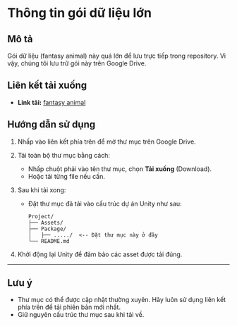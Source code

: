 # Thông tin gói dữ liệu lớn

## Mô tả
Gói dữ liệu (fantasy animal) này quá lớn để lưu trực tiếp trong repository. Vì vậy, chúng tôi lưu trữ gói này trên Google Drive.

## Liên kết tải xuống
- **Link tải:** [fantasy animal](https://drive.google.com/drive/folders/196PqHkIID7l-epffhaIiykWat1Orl_2Y?usp=sharing)

## Hướng dẫn sử dụng
1. Nhấp vào liên kết phía trên để mở thư mục trên Google Drive.
2. Tải toàn bộ thư mục bằng cách:
   - Nhấp chuột phải vào tên thư mục, chọn **Tải xuống** (Download).
   - Hoặc tải từng file nếu cần.

3. Sau khi tải xong:
   - Đặt thư mục đã tải vào cấu trúc dự án Unity như sau:
     ```
     Project/
     ├── Assets/
     ├── Package/
     │   ├── ...../  <-- Đặt thư mục này ở đây
     └── README.md
     ```

4. Khởi động lại Unity để đảm bảo các asset được tải đúng.

---

## Lưu ý
- Thư mục có thể được cập nhật thường xuyên. Hãy luôn sử dụng liên kết phía trên để tải phiên bản mới nhất.
- Giữ nguyên cấu trúc thư mục sau khi tải về.
